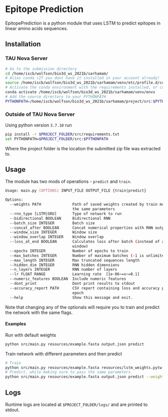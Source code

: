 # Epitope Prediction

EpitopePrediction is a python module that uses LSTM to predict epitopes in linear amino acids sequences.

## Installation

### TAU Nova Server

```bash
# Go to the submission directory
cd /home/iscb/wolfson/bio3d_ws_2021b/sarhamam/
# Alias conda (If you dont have it installed in your account already!
source /home/iscb/wolfson/bio3d_ws_2021b/sarhamam/venv/etc/profile.d/conda.csh
# Activate the conda environment with the requirements installed, or create your own.
conda activate /home/iscb/wolfson/bio3d_ws_2021b/sarhamam/venv/envs
# Add the source directory to your PYTHONPATH
PYTHONPATH=/home/iscb/wolfson/bio3d_ws_2021b/sarhamam/project/src:$PYTHONPATH
```

### Outside of TAU Nova Server

Using python version `3.7.10` run

```bash
pip install -r $PROJECT_FOLDER/src/requirements.txt
set PYTHONPATH=$PROJECT_FOLDER/src:$PYTHONPATH
```

Where the project folder is the location the submitted zip file was extracted to.

## Usage

The module has two mods of operations - `predict` and `train`.

```bash
Usage: main.py [OPTIONS] INPUT_FILE OUTPUT_FILE {train|predict}

Options:
  --weights PATH              Path of saved weights created by train mode with
                              the same parameters
  --rnn_type [LSTM|GRU]       Type of network to run
  --bidirectional BOOLEAN     Bidirectional RNN
  --batch_size INTEGER        Batch size
  --concat_after BOOLEAN      Concat numerical properties with RNN output
  --window_size INTEGER       Window size
  --window_overlap INTEGER    Window overlap
  --loss_at_end BOOLEAN       Calculates loss after batch (instead of after
                              window)
  --epochs INTEGER            Number of epochs to train
  --max_batches INTEGER       Number of maximum batches (-1 is unlimited)
  --max_length INTEGER        Max truncated sequences length
  --hidden_dim INTEGER        RNN hidden dimensions
  --n_layers INTEGER          RNN number of layers
  --lr FLOAT RANGE            Learning rate  [1e-06<=x<=0.1]
  --numeric_features BOOLEAN  Include numeric features
  --dont_print                Dont print results to stdout
  --accuracy_report PATH      CSV report containing loss and accuracy per
                              epoch
  --help                      Show this message and exit.
```

Note that changing any of the optionals will require you to train and predict the network with the same flags.

#### Examples

Run with default weights

```bash
python src/main.py resources/example.fasta output.json predict
````

Train network with different parameters and then predict

```bash
# Train
python src/main.py resources/example.fasta resources/lstm_weights.pytw train --bidirectional False --rnn_type LSTM --epochs 15
# Predict, while making sure to pass the same parameters.
python src/main.py resources/example.fasta output.json predict --weights resources/lstm_weights.pytw --bidirectional False --rnn_type LSTM
````

## Logs

Runtime logs are located at `$PROJECT_FOLDER/logs/` and are printed to stdout.
